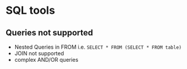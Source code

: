 # SQL tools

## Queries not supported
- Nested Queries in FROM i.e. `SELECT * FROM (SELECT * FROM table)`
- JOIN not supported
- complex AND/OR queries